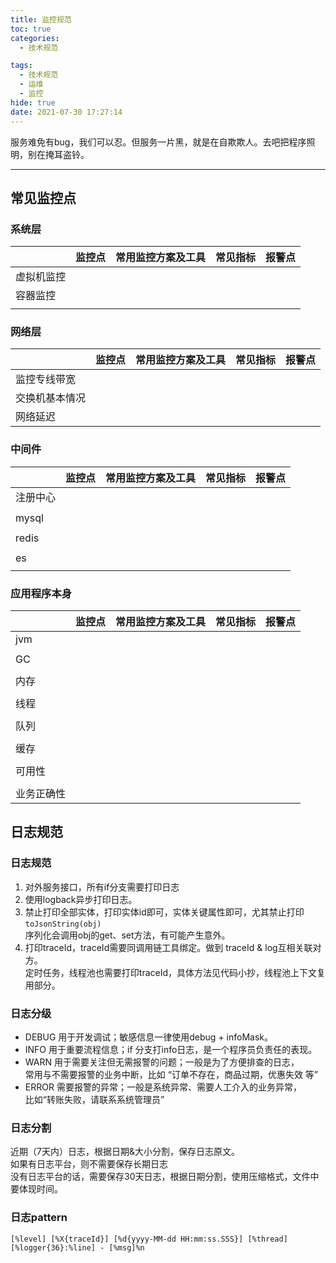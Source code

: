 ```yaml
---
title: 监控规范
toc: true
categories:
  - 技术规范

tags:
  - 技术规范
  - 运维
  - 监控
hide: true
date: 2021-07-30 17:27:14
---
```




服务难免有bug，我们可以忍。但服务一片黑，就是在自欺欺人。去吧把程序照明，别在掩耳盗铃。

<!-- more -->

------



## 常见监控点



### 系统层



|            | 监控点 | 常用监控方案及工具 | 常见指标 | 报警点 |
| ---------- | ------ | ------------------ | -------- | ------ |
| 虚拟机监控 |        |                    |          |        |
| 容器监控   |        |                    |          |        |
|            |        |                    |          |        |



### 网络层

|                | 监控点 | 常用监控方案及工具 | 常见指标 | 报警点 |
| -------------- | ------ | ------------------ | -------- | ------ |
| 监控专线带宽   |        |                    |          |        |
| 交换机基本情况 |        |                    |          |        |
| 网络延迟       |        |                    |          |        |





### 中间件

|          | 监控点 | 常用监控方案及工具 | 常见指标 | 报警点 |
| -------- | ------ | ------------------ | -------- | ------ |
| 注册中心 |        |                    |          |        |
|          |        |                    |          |        |
| mysql    |        |                    |          |        |
|          |        |                    |          |        |
| redis    |        |                    |          |        |
|          |        |                    |          |        |
| es       |        |                    |          |        |
|          |        |                    |          |        |



### 应用程序本身

|            | 监控点 | 常用监控方案及工具 | 常见指标 | 报警点 |
| ---------- | ------ | ------------------ | -------- | ------ |
| jvm        |        |                    |          |        |
|            |        |                    |          |        |
| GC         |        |                    |          |        |
|            |        |                    |          |        |
| 内存       |        |                    |          |        |
|            |        |                    |          |        |
| 线程       |        |                    |          |        |
|            |        |                    |          |        |
| 队列       |        |                    |          |        |
|            |        |                    |          |        |
| 缓存       |        |                    |          |        |
|            |        |                    |          |        |
| 可用性     |        |                    |          |        |
|            |        |                    |          |        |
| 业务正确性 |        |                    |          |        |





## 日志规范

### 日志规范

1. 对外服务接口，所有if分支需要打印日志
2. 使用logback异步打印日志。
3. 禁止打印全部实体，打印实体id即可，实体关键属性即可，尤其禁止打印 `toJsonString(obj)`<br>序列化会调用obj的get、set方法，有可能产生意外。
4. 打印traceId，traceId需要同调用链工具绑定。做到 traceId & log互相关联对方。<br>定时任务，线程池也需要打印traceId，具体方法见代码小抄，线程池上下文复用部分。



### 日志分级

- DEBUG 用于开发调试；敏感信息一律使用debug + infoMask。
- INFO 用于重要流程信息；if 分支打info日志，是一个程序员负责任的表现。
- WARN 用于需要关注但无需报警的问题；一般是为了方便排查的日志，<br>常用与不需要报警的业务中断，比如 “订单不存在，商品过期，优惠失效 等”
- ERROR 需要报警的异常；一般是系统异常、需要人工介入的业务异常，<br>比如“转账失败，请联系系统管理员”



### 日志分割

近期（7天内）日志，根据日期&大小分割，保存日志原文。<br>如果有日志平台，则不需要保存长期日志<br>没有日志平台的话，需要保存30天日志，根据日期分割，使用压缩格式，文件中要体现时间。



### 日志pattern

```
[%level] [%X{traceId}] [%d{yyyy-MM-dd HH:mm:ss.SSS}] [%thread]  [%logger{36}:%line] - [%msg]%n
```

